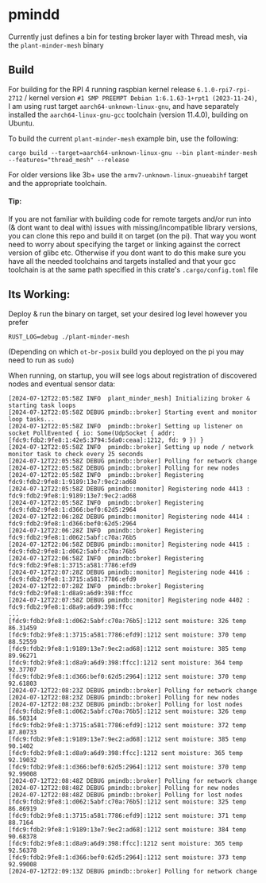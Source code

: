 # pmindd

Currently just defines a bin for testing broker layer with Thread mesh, via the `plant-minder-mesh` binary

## Build
For building for the RPI 4 running raspbian kernel release `6.1.0-rpi7-rpi-2712` / kernel version `#1 SMP PREEMPT Debian 1:6.1.63-1+rpt1 (2023-11-24)`, I am using rust target `aarch64-unknown-linux-gnu`, and have separately installed the `aarch64-linux-gnu-gcc` toolchain (version 11.4.0), building on Ubuntu. 

To build the current `plant-minder-mesh` example bin, use the following:
```
cargo build --target=aarch64-unknown-linux-gnu --bin plant-minder-mesh --features="thread_mesh" --release
```

For older versions like 3b+ use the `armv7-unknown-linux-gnueabihf` target and the appropriate toolchain. 

#### Tip: 
If you are not familiar with building code for remote targets and/or run into (& dont want to deal with) issues with missing/incompatible library versions, you can clone this repo and build it on target (on the pi). That way you wont need to worry about specifying the target or linking against the correct version of glibc etc. Otherwise if you dont want to do this make sure you have all the needed toolchains and targets installed and that your gcc toolchain is at the same path specified in this crate's `.cargo/config.toml` file

## Its Working:
Deploy & run the binary on target, set your desired log level however you prefer 
```
RUST_LOG=debug ./plant-minder-mesh
```
(Depending on which `ot-br-posix` build you deployed on the pi you may need to run as `sudo`)

When running, on startup, you will see logs about registration of discovered nodes and eventual sensor data: 
```
[2024-07-12T22:05:58Z INFO  plant_minder_mesh] Initializing broker & starting task loops
[2024-07-12T22:05:58Z DEBUG pmindb::broker] Starting event and monitor loop tasks...
[2024-07-12T22:05:58Z INFO  pmindb::broker] Setting up listener on socket PollEvented { io: Some(UdpSocket { addr: [fdc9:fdb2:9fe8:1:42e5:3794:5da0:ceaa]:1212, fd: 9 }) }
[2024-07-12T22:05:58Z INFO  pmindb::broker] Setting up node / network monitor task to check every 25 seconds
[2024-07-12T22:05:58Z DEBUG pmindb::broker] Polling for network change
[2024-07-12T22:05:58Z DEBUG pmindb::broker] Polling for new nodes
[2024-07-12T22:05:58Z INFO  pmindb::broker] Registering fdc9:fdb2:9fe8:1:9189:13e7:9ec2:ad68
[2024-07-12T22:05:58Z DEBUG pmindb::monitor] Registering node 4413 : fdc9:fdb2:9fe8:1:9189:13e7:9ec2:ad68
[2024-07-12T22:05:58Z INFO  pmindb::broker] Registering fdc9:fdb2:9fe8:1:d366:bef0:62d5:2964
[2024-07-12T22:06:28Z DEBUG pmindb::monitor] Registering node 4414 : fdc9:fdb2:9fe8:1:d366:bef0:62d5:2964
[2024-07-12T22:06:28Z INFO  pmindb::broker] Registering fdc9:fdb2:9fe8:1:d062:5abf:c70a:76b5
[2024-07-12T22:06:58Z DEBUG pmindb::monitor] Registering node 4415 : fdc9:fdb2:9fe8:1:d062:5abf:c70a:76b5
[2024-07-12T22:06:58Z INFO  pmindb::broker] Registering fdc9:fdb2:9fe8:1:3715:a581:7786:efd9
[2024-07-12T22:07:28Z DEBUG pmindb::monitor] Registering node 4416 : fdc9:fdb2:9fe8:1:3715:a581:7786:efd9
[2024-07-12T22:07:28Z INFO  pmindb::broker] Registering fdc9:fdb2:9fe8:1:d8a9:a6d9:398:ffcc
[2024-07-12T22:07:58Z DEBUG pmindb::monitor] Registering node 4402 : fdc9:fdb2:9fe8:1:d8a9:a6d9:398:ffcc
...
[fdc9:fdb2:9fe8:1:d062:5abf:c70a:76b5]:1212 sent moisture: 326 temp 86.31459
[fdc9:fdb2:9fe8:1:3715:a581:7786:efd9]:1212 sent moisture: 370 temp 88.52559
[fdc9:fdb2:9fe8:1:9189:13e7:9ec2:ad68]:1212 sent moisture: 385 temp 89.96271
[fdc9:fdb2:9fe8:1:d8a9:a6d9:398:ffcc]:1212 sent moisture: 364 temp 92.37707
[fdc9:fdb2:9fe8:1:d366:bef0:62d5:2964]:1212 sent moisture: 370 temp 92.61803
[2024-07-12T22:08:23Z DEBUG pmindb::broker] Polling for network change
[2024-07-12T22:08:23Z DEBUG pmindb::broker] Polling for new nodes
[2024-07-12T22:08:23Z DEBUG pmindb::broker] Polling for lost nodes
[fdc9:fdb2:9fe8:1:d062:5abf:c70a:76b5]:1212 sent moisture: 326 temp 86.50314
[fdc9:fdb2:9fe8:1:3715:a581:7786:efd9]:1212 sent moisture: 372 temp 87.80733
[fdc9:fdb2:9fe8:1:9189:13e7:9ec2:ad68]:1212 sent moisture: 385 temp 90.1402
[fdc9:fdb2:9fe8:1:d8a9:a6d9:398:ffcc]:1212 sent moisture: 365 temp 92.19032
[fdc9:fdb2:9fe8:1:d366:bef0:62d5:2964]:1212 sent moisture: 370 temp 92.99008
[2024-07-12T22:08:48Z DEBUG pmindb::broker] Polling for network change
[2024-07-12T22:08:48Z DEBUG pmindb::broker] Polling for new nodes
[2024-07-12T22:08:48Z DEBUG pmindb::broker] Polling for lost nodes
[fdc9:fdb2:9fe8:1:d062:5abf:c70a:76b5]:1212 sent moisture: 325 temp 86.86919
[fdc9:fdb2:9fe8:1:3715:a581:7786:efd9]:1212 sent moisture: 371 temp 88.7164
[fdc9:fdb2:9fe8:1:9189:13e7:9ec2:ad68]:1212 sent moisture: 384 temp 90.68378
[fdc9:fdb2:9fe8:1:d8a9:a6d9:398:ffcc]:1212 sent moisture: 365 temp 92.56378
[fdc9:fdb2:9fe8:1:d366:bef0:62d5:2964]:1212 sent moisture: 373 temp 92.99008
[2024-07-12T22:09:13Z DEBUG pmindb::broker] Polling for network change

```